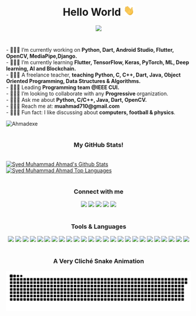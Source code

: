 <h1 align="center">Hello World <img src="wavehand.gif" width="30px"></h1>

<p align="center"><img src="https://gidigi.com/cdn/love.gif"></p>

# 

<!--About myself!-->
<p>
  - 👨🏻‍💻 I’m currently working on <b>Python, Dart, Android Studio, Flutter, OpenCV, MediaPipe,Django.</b> <br>
- 👨🏻‍💻 I’m currently learning <b>Flutter, TensorFlow, Keras, PyTorch, ML, Deep learning, AI and Blockchain.</b> <br>
- 👨🏻‍💻 A freelance teacher, <b>teaching Python, C, C++, Dart, Java, Object Oriented Programming, Data Structures & Algorithms.</b> <br>
- 👨🏻‍💻 Leading <b>Programming team @IEEE CUI.</b> <br>
- 👨🏻‍💻 I’m looking to collaborate with any <b> Progressive </b> organization. <br>
- 👨🏻‍💻 Ask me about <b> Python, C/C++, Java, Dart, OpenCV. </b><br>
- 👨🏻‍💻 Reach me at: <b> muahmad710@gmail.com </b> <br>
- 👨🏻‍💻 Fun fact: I like discussing about <b>computers, football & physics</b>. <br>
</p>

<!--:Profile views Counter!-->
<p align="left"> <img src="https://komarev.com/ghpvc/?username=Ahmadexe&label=Profile%20views&color=0e75b6&style=flat" alt="Ahmadexe" /> </p>

#
<div align="center">
<h3 align="center">My GitHub Stats!</h3>
</div>
  <br/>
    <a href="https://github.com/Ahmadexe"><img alt="Syed Muhammad Ahmad's Github Stats" src="https://github-readme-stats.vercel.app/api?username=Ahmadexe&show_icons=true&count_private=true&theme=react&hide_border=true&bg_color=0D1117" /></a>
  <a href="https://github.com/Ahmadexe"><img alt="Syed Muhammad Ahmad Top Languages" src="https://github-readme-stats.vercel.app/api/top-langs/?username=Ahmadexe&langs_count=10&hide=html&langs_count=8&count_private=true&layout=compact&theme=react&hide_border=true&bg_color=0D1117" /></a>
  <br/>
  
     
#     
<!--:Social Media Links!-->
<div align="center">
<h3 align="center">Connect with me</h3>
<a href = "https://web.facebook.com/ahmedious1/"><img src="https://img.icons8.com/color/48/000000/facebook.png"/></a>
<a href = "https://www.instagram.com/ahmads.exe/"><img src="https://img.icons8.com/fluent/48/000000/instagram-new.png"/></a>
<a href = "https://www.linkedin.com/mwlite/in/muhammad-ahmad-25155a1b0"><img src="https://img.icons8.com/fluent/48/000000/linkedin.png"/></a>
<a href = "https://stackoverflow.com/users/15826198/muhammad-ahmad"><img src="https://img.icons8.com/fluent/48/000000/stack-overflow.png"/></a>
<a href = "https://twitter.com/Ahmads_exe?t=r54HYKCYZtskQucJ28GHIQ&s=08"><img src="https://img.icons8.com/fluent/48/000000/twitter.png"/></a>

</div>

#
<!--Used Tools and languages !-->
<!-- <h3 align="left">Languages and Tools:</h3>
<p align="left"> <a href="https://dart.com" target="_blank"> <img src="https://raw.githubusercontent.com/devicons/devicon/master/icons/dart/dart-plain-wordmark.svg" alt="dart" width="40" height="40"/> </a> <a href="https://www.w3schools.com/cpp/" target="_blank"> <img src="https://raw.githubusercontent.com/devicons/devicon/master/icons/cplusplus/cplusplus-original.svg" alt="cplusplus" width="40" height="40"/> </a> <a href="https://www.w3schools.com/css/" target="_blank"> <img src="https://raw.githubusercontent.com/devicons/devicon/master/icons/css3/css3-original-wordmark.svg" alt="css3" width="40" height="40"/> </a> <a href="https://git-scm.com/" target="_blank"> <img src="https://www.vectorlogo.zone/logos/git-scm/git-scm-icon.svg" alt="git" width="40" height="40"/> </a> <a href="https://www.w3.org/html/" target="_blank"> <img src="https://raw.githubusercontent.com/devicons/devicon/master/icons/html5/html5-original-wordmark.svg" alt="html5" width="40" height="40"/> </a> <a href="https://www.python.org/" target="_blank"> <img src="https://www.vectorlogo.zone/logos/python/python-icon.svg" alt="python" width="40" height="40"/> </a> <a href="https://developer.mozilla.org/en-US/docs/Web/JavaScript" target="_blank"> <img src="https://raw.githubusercontent.com/devicons/devicon/master/icons/javascript/javascript-original.svg" alt="javascript" width="40" height="40"/> </a> <a href="https://www.mysql.com/" target="_blank"> <img src="https://raw.githubusercontent.com/devicons/devicon/master/icons/mysql/mysql-original-wordmark.svg" alt="mysql" width="40" height="40"/> </a> <a href="https://www.tensorflow.org/resources/learn-ml?gclid=Cj0KCQiA09eQBhCxARIsAAYRiyke7B3Jd99IScYdB6UnoxwNES7K_WN-gP6S28393YMyGVga0S6In7IaArIhEALw_wcB" target="_blank"> <img src="https://raw.githubusercontent.com/devicons/devicon/master/icons/tensorflow/tensorflow-line.svg" alt="tensorflow" width="40" height="40"/> </a> <a href="https://www.adobe.com/products/xd.html" target="_blank"> <img src="https://cdn.worldvectorlogo.com/logos/adobe-xd.svg" alt="xd" width="40" height="40"/> </a>
</p> -->

<!-- <div align="center">
<p align="center">Workstation</p> -->
<div align="center">
<h3 align="center">Tools & Languages</h3>
<img src="https://img.shields.io/badge/Flutter-02569B?style=for-the-badge&logo=flutter&logoColor=white" />
<img src="https://img.shields.io/badge/Dart-0175C2?style=for-the-badge&logo=dart&logoColor=white" />
<img src="https://img.shields.io/badge/firebase-ffca28?style=for-the-badge&logo=firebase&logoColor=black" />
<img src="https://img.shields.io/badge/Android-Studio-FFD43B?style=for-the-badge&logo=android&logoColor=green" />
<img src="https://camo.githubusercontent.com/304dd09de5d554e98571a564abf04d0b8e3d9463f7c7f66398639722d81a5a37/68747470733a2f2f696d672e736869656c64732e696f2f62616467652f7375626c696d655f746578742d2532333537353735372e7376673f7374796c653d666f722d7468652d6261646765266c6f676f3d7375626c696d652d74657874266c6f676f436f6c6f723d696d706f7274616e74" />

<img src="https://camo.githubusercontent.com/36f18d672255d9642f3e5ec4886605d43e5000a0c0495536f0d00208720278d3/68747470733a2f2f696d672e736869656c64732e696f2f62616467652f7079636861726d2d3134333f7374796c653d666f722d7468652d6261646765266c6f676f3d7079636861726d266c6f676f436f6c6f723d626c61636b26636f6c6f723d626c61636b266c6162656c436f6c6f723d677265656e" />

<img src="https://camo.githubusercontent.com/ca713e08cf62d17dfe2f7683efd4a7d2cb2fbd77d7f5727cc38eab2d8e458565/68747470733a2f2f696d672e736869656c64732e696f2f62616467652f4e65744265616e734944452d3142364143362e7376673f7374796c653d666f722d7468652d6261646765266c6f676f3d6170616368652d6e65746265616e732d696465266c6f676f436f6c6f723d7768697465" />
<img src="https://camo.githubusercontent.com/a2fdb686bf3f4bd26f142a4b60bde87647ff18e340d8251e0aea3fa551bb568e/68747470733a2f2f696d672e736869656c64732e696f2f62616467652f496e74656c6c694a494445412d3030303030302e7376673f7374796c653d666f722d7468652d6261646765266c6f676f3d696e74656c6c696a2d69646561266c6f676f436f6c6f723d7768697465" />
<img src="https://camo.githubusercontent.com/fc9031b590e87805c5cc752a03e2685815df3b989c853b649c25eb77bccabdb2/68747470733a2f2f696d672e736869656c64732e696f2f62616467652f41746f6d2d2532333636353935432e7376673f7374796c653d666f722d7468652d6261646765266c6f676f3d61746f6d266c6f676f436f6c6f723d7768697465" />
<img src="https://img.shields.io/badge/Python-FFD43B?style=for-the-badge&logo=python&logoColor=darkgreen" />
<img src="https://img.shields.io/badge/C++-02569B?style=for-the-badge&logo=cplusplus&logoColor=white" />
<img src="https://camo.githubusercontent.com/5859172b2d0854f4d70d35118ae1fbb8d92f967ea654f1bb1bdae4a346d03926/68747470733a2f2f696d672e736869656c64732e696f2f62616467652f632d2532333030353939432e7376673f7374796c653d666f722d7468652d6261646765266c6f676f3d63266c6f676f436f6c6f723d7768697465" />
<img src="https://camo.githubusercontent.com/bbae65b6de4a3ba26fbeaf00e347900385400dcd092e8b4e0f795853d24a24e3/68747470733a2f2f696d672e736869656c64732e696f2f62616467652f632532332d2532333233393132302e7376673f7374796c653d666f722d7468652d6261646765266c6f676f3d632d7368617270266c6f676f436f6c6f723d7768697465" />
<img src="https://camo.githubusercontent.com/ba2935a3638d63ea1c593e818cf4517ff2f01cdcf6aa26833e962f640d959398/68747470733a2f2f696d672e736869656c64732e696f2f62616467652f646a616e676f2d2532333039324532302e7376673f7374796c653d666f722d7468652d6261646765266c6f676f3d646a616e676f266c6f676f436f6c6f723d776869746565" />
<img src="https://img.shields.io/badge/Java-FFFFFF?style=for-the-badge&logo=java&logoColor=black" />
<img src="https://img.shields.io/badge/Git-F05032?style=for-the-badge&logo=git&logoColor=white" />
<img src="https://img.shields.io/badge/Adobe%20Illustrator-2F0909?style=for-the-badge&logo=Adobeillustrator&logoColor=yellow" />
<img src="https://img.shields.io/badge/Tensorflow-000000?style=for-the-badge&logo=Tensorflow&logoColor=white%22" />
<img src="https://img.shields.io/badge/Pytorch-FFFFFF?style=for-the-badge&logo=pytorch&logoColor=black%22" /> 
<img src="https://img.shields.io/badge/OPENCV-808080?style=for-the-badge&logo=opencv&logoColor=white" />
<img src="https://img.shields.io/badge/keras-FFFFFF?style=for-the-badge&logo=keras&logoColor=red" />
<img src="https://img.shields.io/badge/VS-Code-FFFFFF?style=for-the-badge&logo=visualstudiocode&logoColor=blue"/>
<img src="https://img.shields.io/badge/Bootstrap-FFFFFF?style=for-the-badge&logo=bootstrap&logoColor=purple"/>
<img src="https://camo.githubusercontent.com/80669e11bf3bc52895d6a03fb9745050bba5e0fdfecb2a6c6baea6d5dbbee275/68747470733a2f2f696d672e736869656c64732e696f2f62616467652f56697375616c25323053747564696f2d3543324439312e7376673f7374796c653d666f722d7468652d6261646765266c6f676f3d76697375616c2d73747564696f266c6f676f436f6c6f723d7768697465"/>
<img src="https://img.shields.io/badge/openssl-FFFFFF?style=for-the-badge&logo=openssl&logoColor=red"/>
</div>

#
<h3 align="center">A Very Cliché Snake Animation</h3>

<!--Snake Animation!-->
![Snake animation](https://github.com/Lucbm99/Lucbm99/blob/output/github-contribution-grid-snake.svg)
#
